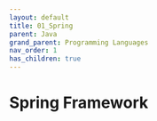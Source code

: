 ```yaml
---
layout: default
title: 01_Spring
parent: Java
grand_parent: Programming Languages
nav_order: 1
has_children: true
---
```


# Spring Framework
